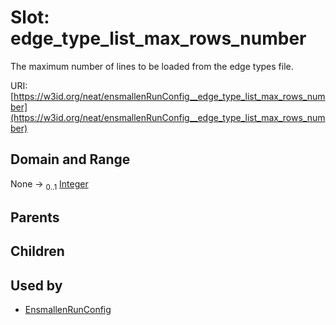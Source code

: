 
# Slot: edge_type_list_max_rows_number


The maximum number of lines to be loaded from the edge types file.

URI: [https://w3id.org/neat/ensmallenRunConfig__edge_type_list_max_rows_number](https://w3id.org/neat/ensmallenRunConfig__edge_type_list_max_rows_number)


## Domain and Range

None &#8594;  <sub>0..1</sub> [Integer](types/Integer.md)

## Parents


## Children


## Used by

 * [EnsmallenRunConfig](EnsmallenRunConfig.md)
